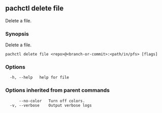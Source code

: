 ## pachctl delete file

Delete a file.

### Synopsis

Delete a file.

```
pachctl delete file <repo>@<branch-or-commit>:<path/in/pfs> [flags]
```

### Options

```
  -h, --help   help for file
```

### Options inherited from parent commands

```
      --no-color   Turn off colors.
  -v, --verbose    Output verbose logs
```

